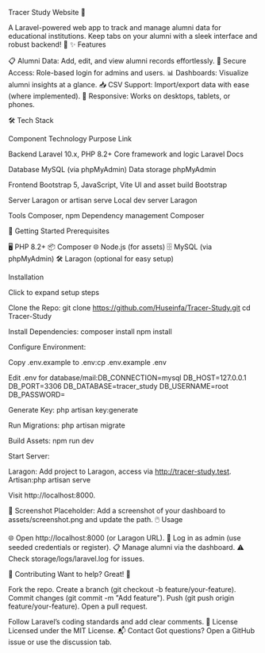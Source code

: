 Tracer Study Website 🌟
 
A Laravel-powered web app to track and manage alumni data for educational institutions. Keep tabs on your alumni with a sleek interface and robust backend! 🚀
✨ Features

📋 Alumni Data: Add, edit, and view alumni records effortlessly.
🔐 Secure Access: Role-based login for admins and users.
📊 Dashboards: Visualize alumni insights at a glance.
📥 CSV Support: Import/export data with ease (where implemented).
📱 Responsive: Works on desktops, tablets, or phones.

🛠️ Tech Stack



Component
Technology
Purpose
Link



Backend
Laravel 10.x, PHP 8.2+
Core framework and logic
Laravel Docs


Database
MySQL (via phpMyAdmin)
Data storage
phpMyAdmin


Frontend
Bootstrap 5, JavaScript, Vite
UI and asset build
Bootstrap


Server
Laragon or artisan serve
Local dev server
Laragon


Tools
Composer, npm
Dependency management
Composer


🎯 Getting Started
Prerequisites

🖥️ PHP 8.2+
📦 Composer
🌐 Node.js (for assets)
🗄️ MySQL (via phpMyAdmin)
🛠️ Laragon (optional for easy setup)

Installation

Click to expand setup steps


Clone the Repo:
git clone https://github.com/Huseinfa/Tracer-Study.git
cd Tracer-Study


Install Dependencies:
composer install
npm install


Configure Environment:

Copy .env.example to .env:cp .env.example .env


Edit .env for database/mail:DB_CONNECTION=mysql
DB_HOST=127.0.0.1
DB_PORT=3306
DB_DATABASE=tracer_study
DB_USERNAME=root
DB_PASSWORD=




Generate Key:
php artisan key:generate


Run Migrations:
php artisan migrate


Build Assets:
npm run dev


Start Server:

Laragon: Add project to Laragon, access via http://tracer-study.test.
Artisan:php artisan serve

Visit http://localhost:8000.



📸 Screenshot
Placeholder: Add a screenshot of your dashboard to assets/screenshot.png and update the path.
🖱️ Usage

🌐 Open http://localhost:8000 (or Laragon URL).
🔑 Log in as admin (use seeded credentials or register).
📋 Manage alumni via the dashboard.
⚠️ Check storage/logs/laravel.log for issues.

🤝 Contributing
Want to help? Great! 🙌

Fork the repo.
Create a branch (git checkout -b feature/your-feature).
Commit changes (git commit -m "Add feature").
Push (git push origin feature/your-feature).
Open a pull request.

Follow Laravel’s coding standards and add clear comments.
📜 License
Licensed under the MIT License.
📬 Contact
Got questions? Open a GitHub issue or use the discussion tab.
